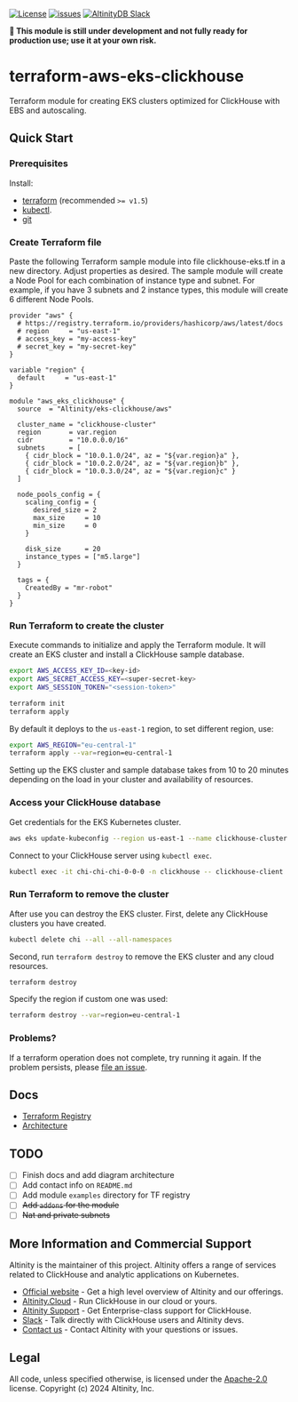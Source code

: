 [![License](http://img.shields.io/:license-apache%202.0-brightgreen.svg)](http://www.apache.org/licenses/LICENSE-2.0.html)
[![issues](https://img.shields.io/github/issues/altinity/terraform-aws-eks-clickhouse.svg)](https://github.com/altinity/terraform-aws-eks-clickhouse/issues)
<a href="https://join.slack.com/t/altinitydbworkspace/shared_invite/zt-w6mpotc1-fTz9oYp0VM719DNye9UvrQ">
  <img src="https://img.shields.io/static/v1?logo=slack&logoColor=959DA5&label=Slack&labelColor=333a41&message=join%20conversation&color=3AC358" alt="AltinityDB Slack" />
</a>

**🚨 This module is still under development and not fully ready for production use; use it at your own risk.**

# terraform-aws-eks-clickhouse

Terraform module for creating EKS clusters optimized for ClickHouse with EBS and autoscaling.

## Quick Start

### Prerequisites

Install:
  - [terraform](https://developer.hashicorp.com/terraform/tutorials/aws-get-started/install-cli) (recommended `>= v1.5`)
  - [kubectl](https://kubernetes.io/docs/tasks/tools/#kubectl).
  - [git](https://git-scm.com/book/en/v2/Getting-Started-Installing-Git)

### Create Terraform file

Paste the following Terraform sample module into file clickhouse-eks.tf in a new directory. Adjust properties as desired. The sample module will create a Node Pool for each combination of instance type and subnet. For example, if you have 3 subnets and 2 instance types, this module will create 6 different Node Pools.

```hcl
provider "aws" {
  # https://registry.terraform.io/providers/hashicorp/aws/latest/docs
  # region     = "us-east-1"
  # access_key = "my-access-key"
  # secret_key = "my-secret-key"
}

variable "region" {
  default     = "us-east-1"
}

module "aws_eks_clickhouse" {
  source  = "Altinity/eks-clickhouse/aws"

  cluster_name = "clickhouse-cluster"
  region       = var.region
  cidr         = "10.0.0.0/16"
  subnets      = [
    { cidr_block = "10.0.1.0/24", az = "${var.region}a" },
    { cidr_block = "10.0.2.0/24", az = "${var.region}b" },
    { cidr_block = "10.0.3.0/24", az = "${var.region}c" }
  ]

  node_pools_config = {
    scaling_config = {
      desired_size = 2
      max_size     = 10
      min_size     = 0
    }

    disk_size      = 20
    instance_types = ["m5.large"]
  }

  tags = {
    CreatedBy = "mr-robot"
  }
}
```
### Run Terraform to create the cluster

Execute commands to initialize and apply the Terraform module. It will create an EKS cluster and install a ClickHouse sample database.
```sh
export AWS_ACCESS_KEY_ID=<key-id>
export AWS_SECRET_ACCESS_KEY=<super-secret-key>
export AWS_SESSION_TOKEN="<session-token>"

terraform init
terraform apply
```

By default it deploys to the `us-east-1` region, to set different region, use:
```sh
export AWS_REGION="eu-central-1"
terraform apply --var=region=eu-central-1
```

Setting up the EKS cluster and sample database takes from 10 to 20 minutes depending on the load in your cluster and availability of resources. 

### Access your ClickHouse database

Get credentials for the EKS Kubernetes cluster. 
```sh
aws eks update-kubeconfig --region us-east-1 --name clickhouse-cluster
```

Connect to your ClickHouse server using `kubectl exec`. 
```sh
kubectl exec -it chi-chi-chi-0-0-0 -n clickhouse -- clickhouse-client
```

### Run Terraform to remove the cluster

After use you can destroy the EKS cluster.  First, delete any ClickHouse clusters you have created. 
```sh
kubectl delete chi --all --all-namespaces
```

Second, run `terraform destroy` to remove the EKS cluster and any cloud resources. 
```sh
terraform destroy
```

Specify the region if custom one was used: 
```sh
terraform destroy --var=region=eu-central-1
```

### Problems?
If a terraform operation does not complete, try running it again. If the problem persists, please [file an issue](https://github.com/Altinity/terraform-aws-eks-clickhouse/issues). 

## Docs

- [Terraform Registry](https://registry.terraform.io/modules/Altinity/eks-clickhouse/aws/latest)
- [Architecture](https://github.com/Altinity/terraform-aws-eks-clickhouse/tree/master/docs)

## TODO

- [ ] Finish docs and add diagram architecture
- [ ] Add contact info on `README.md`
- [ ] Add module `examples` directory for TF registry
- [ ] ~~Add `addons` for the module~~
- [ ] ~~Nat and private subnets~~

## More Information and Commercial Support

Altinity is the maintainer of this project. Altinity offers a range of 
services related to ClickHouse and analytic applications on Kubernetes. 

- [Official website](https://altinity.com/) - Get a high level overview of Altinity and our offerings.
- [Altinity.Cloud](https://altinity.com/cloud-database/) - Run ClickHouse in our cloud or yours.
- [Altinity Support](https://altinity.com/support/) - Get Enterprise-class support for ClickHouse.
- [Slack](https://altinitydbworkspace.slack.com/join/shared_invite/zt-w6mpotc1-fTz9oYp0VM719DNye9UvrQ) - Talk directly with ClickHouse users and Altinity devs.
- [Contact us](https://hubs.la/Q020sH3Z0) - Contact Altinity with your questions or issues.

## Legal

All code, unless specified otherwise, is licensed under the [Apache-2.0](LICENSE) license.
Copyright (c) 2024 Altinity, Inc.
